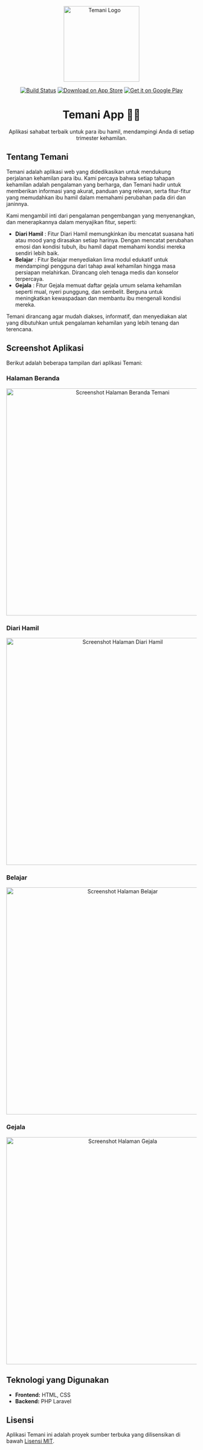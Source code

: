 <p align="center"><a href="https://vercel.com/" target="_blank"><img src="[tautan mencurigakan telah dihapus]" width="200" alt="Temani Logo"></a></p>

<p align="center">
<a href="[Link ke GitHub Actions / Build Status Anda jika ada]"><img src="https://github.com/octocat/Spoon-Knife/workflows/CI/badge.svg" alt="Build Status"></a> <a href="[Link ke halaman App Store/Play Store jika ada]"><img src="https://img.shields.io/badge/Download%20on-App%20Store-blue?style=flat-square" alt="Download on App Store"></a> <a href="[Link ke Google Play Store jika ada]"><img src="https://img.shields.io/badge/Get%20it%20on-Google%20Play-green?style=flat-square" alt="Get it on Google Play"></a> </p>

<h1 align="center">Temani App 🤰✨</h1>

<p align="center">
Aplikasi sahabat terbaik untuk para ibu hamil, mendampingi Anda di setiap trimester kehamilan.
</p>

## Tentang Temani

Temani adalah aplikasi web yang didedikasikan untuk mendukung perjalanan kehamilan para ibu. Kami percaya bahwa setiap tahapan kehamilan adalah pengalaman yang berharga, dan Temani hadir untuk memberikan informasi yang akurat, panduan yang relevan, serta fitur-fitur yang memudahkan ibu hamil dalam memahami perubahan pada diri dan janinnya.

Kami mengambil inti dari pengalaman pengembangan yang menyenangkan, dan menerapkannya dalam menyajikan fitur, seperti:

- **Diari Hamil** : Fitur Diari Hamil memungkinkan ibu mencatat suasana hati atau mood yang dirasakan setiap harinya. Dengan mencatat perubahan emosi dan kondisi tubuh, ibu hamil dapat memahami kondisi mereka sendiri lebih baik.
- **Belajar** : Fitur Belajar menyediakan lima modul edukatif untuk mendampingi pengguna dari tahap awal kehamilan hingga masa persiapan melahirkan. Dirancang oleh tenaga medis dan konselor terpercaya.
- **Gejala** : Fitur Gejala memuat daftar gejala umum selama kehamilan seperti mual, nyeri punggung, dan sembelit. Berguna untuk meningkatkan kewaspadaan dan membantu ibu mengenali kondisi mereka.

Temani dirancang agar mudah diakses, informatif, dan menyediakan alat yang dibutuhkan untuk pengalaman kehamilan yang lebih tenang dan terencana.

## Screenshot Aplikasi

Berikut adalah beberapa tampilan dari aplikasi Temani:

### Halaman Beranda
<p align="center">
<img src="https://drive.google.com/file/d/1i60ryNppjICtjZVK03FQfF3r8V_o_NwR/view?usp=drive_link" width="600" alt="Screenshot Halaman Beranda Temani">
</p>

### Diari Hamil
<p align="center">
<img src="https://drive.google.com/file/d/1q9Wa-K_IZnkWeqyXI3Ta_pFKHaAdUWAD/view?usp=drive_link" width="600" alt="Screenshot Halaman Diari Hamil">
</p>

### Belajar
<p align="center">
<img src="https://drive.google.com/file/d/1dMPsERDEWgiLVpgLo7p-xUimjf2YxB22/view?usp=drive_link" width="600" alt="Screenshot Halaman Belajar">
</p>

### Gejala
<p align="center">
<img src="https://drive.google.com/file/d/1nWjISfYw1gCvTRs2QSyvDnvltIXTWYZQ/view?usp=drive_link" width="600" alt="Screenshot Halaman Gejala">
</p>

## Teknologi yang Digunakan

* **Frontend:** HTML, CSS
* **Backend:** PHP Laravel

## Lisensi

Aplikasi Temani ini adalah proyek sumber terbuka yang dilisensikan di bawah [Lisensi MIT](https://opensource.org/licenses/MIT).
